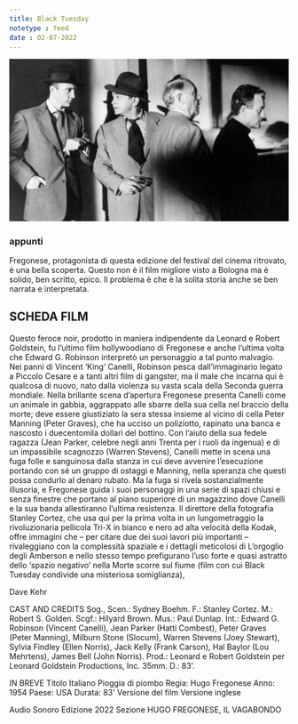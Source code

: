 ```yaml
---
title: Black Tuesday
notetype : feed
date : 02-07-2022
---
```


![Black Tuesday](/assets/foto/2022/bologna_tuesday.png)

### appunti
Fregonese, protagonista di questa edizione del festival del cinema ritrovato, è una bella scoperta.
Questo non è il film migliore visto a Bologna ma è solido, ben scritto, epico.
Il problema è che è la solita storia anche se ben narrata e interpretata.


## SCHEDA FILM
Questo feroce noir, prodotto in maniera indipendente da Leonard e Robert Goldstein, fu l’ultimo film hollywoodiano di Fregonese e anche l’ultima volta che Edward G. Robinson interpretò un personaggio a tal punto malvagio. Nei panni di Vincent ‘King’ Canelli, Robinson pesca dall’immaginario legato a Piccolo Cesare e a tanti altri film di gangster, ma il male che incarna qui è qualcosa di nuovo, nato dalla violenza su vasta scala della Seconda guerra mondiale. Nella brillante scena d’apertura Fregonese presenta Canelli come un animale in gabbia, aggrappato alle sbarre della sua cella nel braccio della morte; deve essere giustiziato la sera stessa insieme al vicino di cella Peter Manning (Peter Graves), che ha ucciso un poliziotto, rapinato una banca e nascosto i duecentomila dollari del bottino.
Con l’aiuto della sua fedele ragazza (Jean Parker, celebre negli anni Trenta per i ruoli da ingenua) e di un impassibile scagnozzo (Warren Stevens), Canelli mette in scena una fuga folle e sanguinosa dalla stanza in cui deve avvenire l’esecuzione portando con sé un gruppo di ostaggi e Manning, nella speranza che questi possa condurlo al denaro rubato.
Ma la fuga si rivela sostanzialmente illusoria, e Fregonese guida i suoi personaggi in una serie di spazi chiusi e senza finestre che portano al piano superiore di un magazzino dove Canelli e la sua banda allestiranno l’ultima resistenza.
Il direttore della fotografia Stanley Cortez, che usa qui per la prima volta in un lungometraggio la rivoluzionaria pellicola Tri-X in bianco e nero ad alta velocità della Kodak, offre immagini che – per citare due dei suoi lavori più importanti – rivaleggiano con la complessità spaziale e i dettagli meticolosi di L’orgoglio degli Amberson e nello stesso tempo prefigurano l’uso forte e quasi astratto dello ‘spazio negativo’ nella Morte scorre sul fiume (film con cui Black Tuesday condivide una misteriosa somiglianza),

Dave Kehr

CAST AND CREDITS
Sog., Scen.: Sydney Boehm. F.: Stanley Cortez. M.: Robert S. Golden. Scgf.: Hilyard Brown. Mus.: Paul Dunlap. Int.: Edward G. Robinson (Vincent Canelli), Jean Parker (Hatti Combest), Peter Graves (Peter Manning), Milburn Stone (Slocum), Warren Stevens (Joey Stewart), Sylvia Findley (Ellen Norris), Jack Kelly (Frank Carson), Hal Baylor (Lou Mehrtens), James Bell (John Norris). Prod.: Leonard e Robert Goldstein per Leonard Goldstein Productions, Inc.  35mm. D.: 83’.

IN BREVE
Titolo Italiano
Pioggia di piombo
Regia: Hugo Fregonese
Anno: 1954
Paese: USA
Durata: 83'
Versione del film
Versione inglese

Audio
Sonoro
Edizione
2022
Sezione
HUGO FREGONESE, IL VAGABONDO